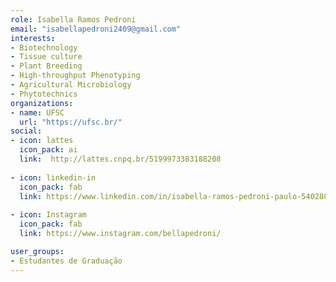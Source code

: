 ```yaml
---
role: Isabella Ramos Pedroni 
email: "isabellapedroni2409@gmail.com"
interests:
- Biotechnology
- Tissue culture 
- Plant Breeding  
- High-throughput Phenotyping 
- Agricultural Microbiology 
- Phytotechnics
organizations:
- name: UFSC
  url: "https://ufsc.br/"
social:
- icon: lattes
  icon_pack: ai
  link:  http://lattes.cnpq.br/5199973383188208
  
- icon: linkedin-in
  icon_pack: fab
  link: https://www.linkedin.com/in/isabella-ramos-pedroni-paulo-540280212/
  
- icon: Instagram
  icon_pack: fab
  link: https://www.instagram.com/bellapedroni/

user_groups:
- Estudantes de Graduação
---
```

